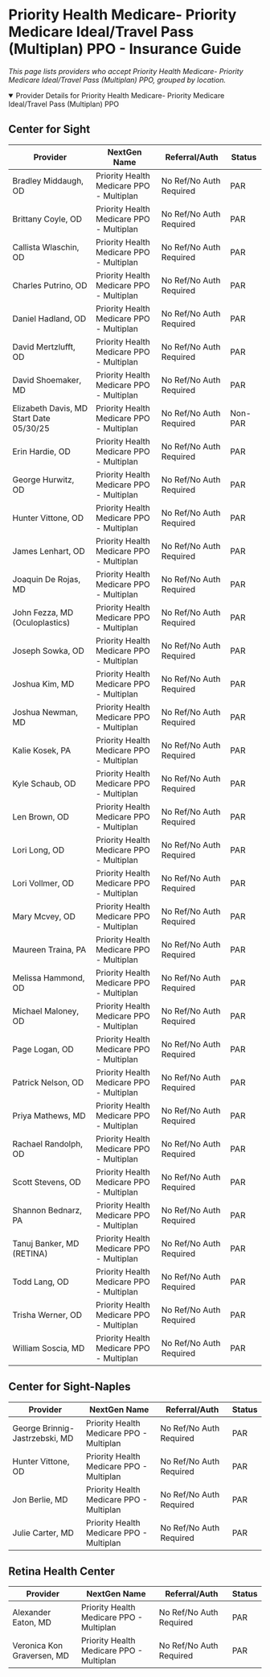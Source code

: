 # Priority Health Medicare- Priority Medicare Ideal/Travel Pass (Multiplan) PPO - Insurance Guide

*This page lists providers who accept Priority Health Medicare- Priority Medicare Ideal/Travel Pass (Multiplan) PPO, grouped by location.*

<details open><summary>Provider Details for Priority Health Medicare- Priority Medicare Ideal/Travel Pass (Multiplan) PPO</summary>

## Center for Sight

| Provider | NextGen Name | Referral/Auth | Status |
|----------|-------------|--------------|--------|
| Bradley Middaugh, OD | Priority Health Medicare PPO - Multiplan | No Ref/No Auth Required | PAR |
| Brittany Coyle, OD | Priority Health Medicare PPO - Multiplan | No Ref/No Auth Required | PAR |
| Callista Wlaschin, OD | Priority Health Medicare PPO - Multiplan | No Ref/No Auth Required | PAR |
| Charles Putrino, OD | Priority Health Medicare PPO - Multiplan | No Ref/No Auth Required | PAR |
| Daniel Hadland, OD | Priority Health Medicare PPO - Multiplan | No Ref/No Auth Required | PAR |
| David Mertzlufft, OD | Priority Health Medicare PPO - Multiplan | No Ref/No Auth Required | PAR |
| David Shoemaker, MD | Priority Health Medicare PPO - Multiplan | No Ref/No Auth Required | PAR |
| Elizabeth Davis, MD                      Start Date 05/30/25 | Priority Health Medicare PPO - Multiplan | No Ref/No Auth Required | Non-PAR |
| Erin Hardie, OD | Priority Health Medicare PPO - Multiplan | No Ref/No Auth Required | PAR |
| George Hurwitz, OD | Priority Health Medicare PPO - Multiplan | No Ref/No Auth Required | PAR |
| Hunter Vittone, OD | Priority Health Medicare PPO - Multiplan | No Ref/No Auth Required | PAR |
| James Lenhart, OD | Priority Health Medicare PPO - Multiplan | No Ref/No Auth Required | PAR |
| Joaquin De Rojas, MD | Priority Health Medicare PPO - Multiplan | No Ref/No Auth Required | PAR |
| John Fezza, MD (Oculoplastics) | Priority Health Medicare PPO - Multiplan | No Ref/No Auth Required | PAR |
| Joseph Sowka, OD | Priority Health Medicare PPO - Multiplan | No Ref/No Auth Required | PAR |
| Joshua Kim, MD | Priority Health Medicare PPO - Multiplan | No Ref/No Auth Required | PAR |
| Joshua Newman, MD | Priority Health Medicare PPO - Multiplan | No Ref/No Auth Required | PAR |
| Kalie Kosek, PA | Priority Health Medicare PPO - Multiplan | No Ref/No Auth Required | PAR |
| Kyle Schaub, OD | Priority Health Medicare PPO - Multiplan | No Ref/No Auth Required | PAR |
| Len Brown, OD | Priority Health Medicare PPO - Multiplan | No Ref/No Auth Required | PAR |
| Lori Long, OD | Priority Health Medicare PPO - Multiplan | No Ref/No Auth Required | PAR |
| Lori Vollmer, OD | Priority Health Medicare PPO - Multiplan | No Ref/No Auth Required | PAR |
| Mary Mcvey, OD | Priority Health Medicare PPO - Multiplan | No Ref/No Auth Required | PAR |
| Maureen Traina, PA | Priority Health Medicare PPO - Multiplan | No Ref/No Auth Required | PAR |
| Melissa Hammond, OD | Priority Health Medicare PPO - Multiplan | No Ref/No Auth Required | PAR |
| Michael Maloney, OD | Priority Health Medicare PPO - Multiplan | No Ref/No Auth Required | PAR |
| Page Logan, OD | Priority Health Medicare PPO - Multiplan | No Ref/No Auth Required | PAR |
| Patrick Nelson, OD | Priority Health Medicare PPO - Multiplan | No Ref/No Auth Required | PAR |
| Priya Mathews, MD | Priority Health Medicare PPO - Multiplan | No Ref/No Auth Required | PAR |
| Rachael Randolph, OD | Priority Health Medicare PPO - Multiplan | No Ref/No Auth Required | PAR |
| Scott Stevens, OD | Priority Health Medicare PPO - Multiplan | No Ref/No Auth Required | PAR |
| Shannon Bednarz, PA | Priority Health Medicare PPO - Multiplan | No Ref/No Auth Required | PAR |
| Tanuj Banker, MD (RETINA) | Priority Health Medicare PPO - Multiplan | No Ref/No Auth Required | PAR |
| Todd Lang, OD | Priority Health Medicare PPO - Multiplan | No Ref/No Auth Required | PAR |
| Trisha Werner, OD | Priority Health Medicare PPO - Multiplan | No Ref/No Auth Required | PAR |
| William Soscia, MD | Priority Health Medicare PPO - Multiplan | No Ref/No Auth Required | PAR |

## Center for Sight-Naples

| Provider | NextGen Name | Referral/Auth | Status |
|----------|-------------|--------------|--------|
| George Brinnig-Jastrzebski, MD | Priority Health Medicare PPO - Multiplan | No Ref/No Auth Required | PAR |
| Hunter Vittone, OD | Priority Health Medicare PPO - Multiplan | No Ref/No Auth Required | PAR |
| Jon Berlie, MD | Priority Health Medicare PPO - Multiplan | No Ref/No Auth Required | PAR |
| Julie Carter, MD | Priority Health Medicare PPO - Multiplan | No Ref/No Auth Required | PAR |

## Retina Health Center

| Provider | NextGen Name | Referral/Auth | Status |
|----------|-------------|--------------|--------|
| Alexander Eaton, MD | Priority Health Medicare PPO - Multiplan | No Ref/No Auth Required | PAR |
| Veronica Kon Graversen, MD | Priority Health Medicare PPO - Multiplan | No Ref/No Auth Required | PAR |

</details>

